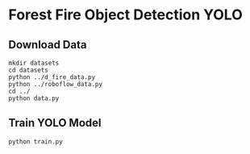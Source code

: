 # Forest Fire Object Detection YOLO

## Download Data

```shell
mkdir datasets
cd datasets
python ../d_fire_data.py
python ../roboflow_data.py
cd ../
python data.py
```

## Train YOLO Model

```
python train.py
```
